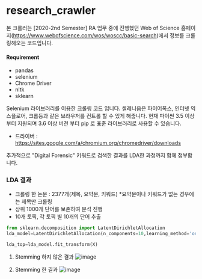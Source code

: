 # research_crawler

본 크롤러는 [2020-2nd Semester] RA 업무 중에 진행했던 Web of Science 홈페이지(https://www.webofscience.com/wos/woscc/basic-search)에서 정보를 크롤링해오는 코드입니다.

#### Requirement

- pandas
- selenium
- Chrome Driver
- nltk
- sklearn

Selenium 라이브러리를 이용한 크롤링 코드 입니다. 셀레니움은 파이어폭스, 인터넷 익스플로어, 크롬등과 같은 브라우저를 컨트롤 할 수 있게 해줍니다. 현재 파이썬 3.5 이상부터 지원되며 3.6 이상 버전 부터 pip 로 표준 라이브러리로 사용할 수 있습니다.

- 드라이버 : https://sites.google.com/a/chromium.org/chromedriver/downloads

추가적으로 "Digital Forensic" 키워드로 검색한 결과를 LDA한 과정까지 함께 첨부합니다.

### LDA 결과

- 크롤링 한 논문 : 2377개(제목, 요약문, 키워드) *요약문이나 키워드가 없는 경우에는 제목만 크롤링
- 상위 1000개 단어를 보존하여 분석 진행
- 10개 토픽, 각 토픽 별 10개의 단어 추출

```python
from sklearn.decomposition import LatentDirichletAllocation
lda_model=LatentDirichletAllocation(n_components=10,learning_method='online',random_state=777,max_iter=1)

lda_top=lda_model.fit_transform(X)
```

1. Stemming 하지 않은 결과
![image](https://user-images.githubusercontent.com/46701548/139521292-ac6d09a0-89ac-4092-965a-e6d8d7406fc2.png)

2. Stemming 한 결과
![image](https://user-images.githubusercontent.com/46701548/139521305-2aadf072-3317-4bc8-bfeb-bb82b6c52f33.png)
